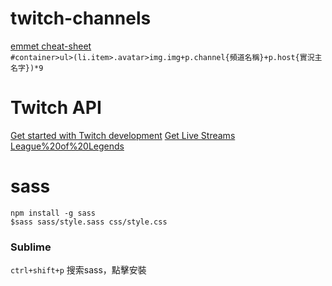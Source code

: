 # twitch-channels

[emmet cheat-sheet](https://docs.emmet.io/cheat-sheet/)  
`#container>ul>(li.item>.avatar>img.img+p.channel{頻道名稱}+p.host{實況主名字})*9`  

# Twitch API

[Get started with Twitch development](https://dev.twitch.tv/get-started) 
[Get Live Streams](https://dev.twitch.tv/docs/v5/reference/streams/#get-live-streams)   
[League%20of%20Legends](https://www.twitch.tv/directory/game/League%20of%20Legends)  

# sass

`npm install -g sass`  
`$sass sass/style.sass css/style.css`  

### Sublime
`ctrl+shift+p`  搜索sass，點擊安裝  